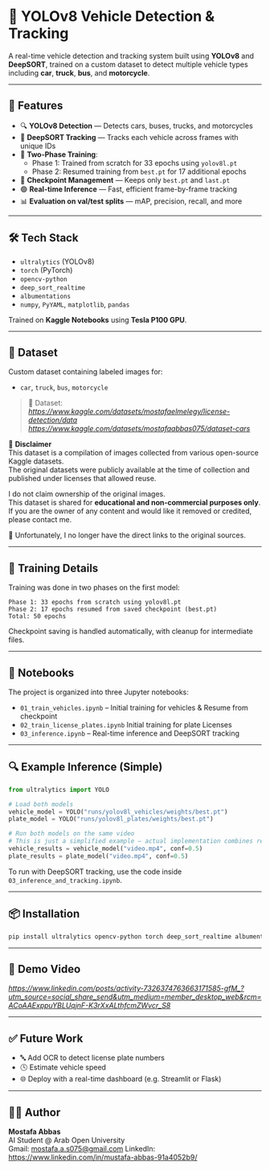 # 🚗 YOLOv8 Vehicle Detection & Tracking

A real-time vehicle detection and tracking system built using **YOLOv8** and **DeepSORT**, trained on a custom dataset to detect multiple vehicle types including **car**, **truck**, **bus**, and **motorcycle**.

---

## 📌 Features

- 🔍 **YOLOv8 Detection** — Detects cars, buses, trucks, and motorcycles
- 🔁 **DeepSORT Tracking** — Tracks each vehicle across frames with unique IDs
- 🧠 **Two-Phase Training**:
  - Phase 1: Trained from scratch for 33 epochs using `yolov8l.pt`
  - Phase 2: Resumed training from `best.pt` for 17 additional epochs
- 💾 **Checkpoint Management** — Keeps only `best.pt` and `last.pt`
- 🟢 **Real-time Inference** — Fast, efficient frame-by-frame tracking
- 📊 **Evaluation on val/test splits** — mAP, precision, recall, and more

---

## 🛠️ Tech Stack

- `ultralytics` (YOLOv8)
- `torch` (PyTorch)
- `opencv-python`
- `deep_sort_realtime`
- `albumentations`
- `numpy`, `PyYAML`, `matplotlib`, `pandas`

Trained on **Kaggle Notebooks** using **Tesla P100 GPU**.

---

## 📂 Dataset

Custom dataset containing labeled images for:
- `car`, `truck`, `bus`, `motorcycle`

> 📁 Dataset: *https://www.kaggle.com/datasets/mostafaelmelegy/license-detection/data*  
> *https://www.kaggle.com/datasets/mostafaabbas075/dataset-cars*

📌 **Disclaimer**  
This dataset is a compilation of images collected from various open-source Kaggle datasets.  
The original datasets were publicly available at the time of collection and published under licenses that allowed reuse.  

I do not claim ownership of the original images.  
This dataset is shared for **educational and non-commercial purposes only**.  
If you are the owner of any content and would like it removed or credited, please contact me.

🔗 Unfortunately, I no longer have the direct links to the original sources.

---

## 🧠 Training Details

Training was done in two phases on the first model:

```text
Phase 1: 33 epochs from scratch using yolov8l.pt  
Phase 2: 17 epochs resumed from saved checkpoint (best.pt)  
Total: 50 epochs
```

Checkpoint saving is handled automatically, with cleanup for intermediate files.

---

## 🧾 Notebooks

The project is organized into three Jupyter notebooks:

- `01_train_vehicles.ipynb` – Initial training for vehicles & Resume from checkpoint 
- `02_train_license_plates.ipynb` Initial training for plate Licenses 
- `03_inference.ipynb` – Real-time inference and DeepSORT tracking

---

## 🔍 Example Inference (Simple)

```python
from ultralytics import YOLO

# Load both models
vehicle_model = YOLO("runs/yolov8l_vehicles/weights/best.pt")
plate_model = YOLO("runs/yolov8l_plates/weights/best.pt")

# Run both models on the same video
# This is just a simplified example – actual implementation combines results in one output video
vehicle_results = vehicle_model("video.mp4", conf=0.5)
plate_results = plate_model("video.mp4", conf=0.5)

```

To run with DeepSORT tracking, use the code inside `03_inference_and_tracking.ipynb`.

---

## 📦 Installation

```bash
pip install ultralytics opencv-python torch deep_sort_realtime albumentations pyyaml pandas matplotlib
```

---

## 📸 Demo Video
*https://www.linkedin.com/posts/activity-7326374763663171585-gfM_?utm_source=social_share_send&utm_medium=member_desktop_web&rcm=ACoAAExppuYBLUqjnF-K3rXxALthfcmZWvcr_S8*

---

## ✅ Future Work

- 🔤 Add OCR to detect license plate numbers  
- 🕓 Estimate vehicle speed  
- 🌐 Deploy with a real-time dashboard (e.g. Streamlit or Flask)

---

## 👨‍💻 Author

**Mostafa Abbas**  
AI Student @ Arab Open University  
Gmail: mostafa.a.s075@gmail.com
LinkedIn: https://www.linkedin.com/in/mustafa-abbas-91a4052b9/
```
